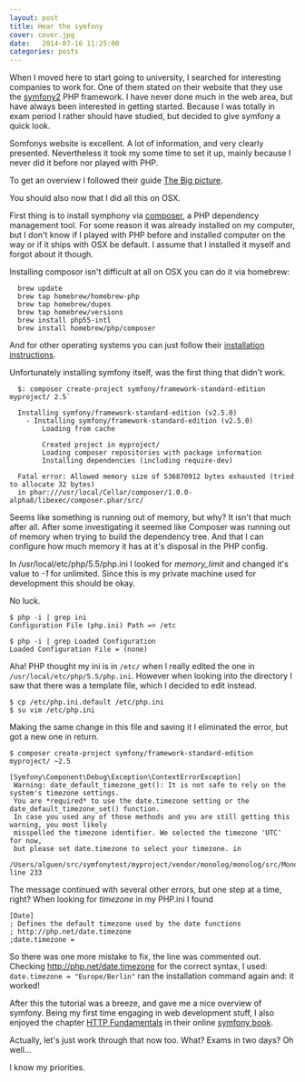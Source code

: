 ```yaml
---
layout: post
title: Hear the symfony 
cover: cover.jpg
date:   2014-07-16 11:25:00
categories: posts
---
```

When I moved here to start going to university, I searched for interesting companies to work for. One of them stated on their website that they use the [symfony2](http://symfony.com/) PHP framework.
I have never done much in the web area, but have always been interested in getting started. Because I was totally in exam period I rather should have studied, but decided to give symfony a quick look.

Somfonys website is excellent. A lot of information, and very clearly presented.
Nevertheless it took my some time to set it up, mainly because I never did it before nor played with PHP.

To get an overview I followed their guide [The Big picture]( http://symfony.com/doc/current/quick_tour/the_big_picture.html).

You should also now that I did all this on OSX.

First thing is to install symphony via [composer](https://getcomposer.org/), a PHP dependency management tool. For some reason it was already installed on my computer, but I don't know if I played with PHP before and installed computer on the way or if it ships with OSX be default. I assume that I installed it myself and forgot about it though.

Installing composor isn't difficult at all on OSX you can do it via homebrew:

```
  brew update     
  brew tap homebrew/homebrew-php     
  brew tap homebrew/dupes     
  brew tap homebrew/versions
  brew install php55-intl
  brew install homebrew/php/composer
```
And for other operating systems you can just follow their [installation instructions](https://getcomposer.org/doc/00-intro.md#installation-nix).

Unfortunately installing symfony itself, was the first thing that didn't work.

```
  $: composer create-project symfony/framework-standard-edition myproject/ 2.5`
  
  Installing symfony/framework-standard-edition (v2.5.0)
    - Installing symfony/framework-standard-edition (v2.5.0)
        Loading from cache

        Created project in myproject/
        Loading composer repositories with package information
        Installing dependencies (including require-dev)
  
  Fatal error: Allowed memory size of 536870912 bytes exhausted (tried to allocate 32 bytes)
  in phar:///usr/local/Cellar/composer/1.0.0-alpha8/libexec/composer.phar/src/
```

Seems like something is running out of memory, but why? It isn't that much after all.
After some investigating it seemed like Composer was running out of memory when trying to build the dependency tree. And that I can configure how much memory it has at it's disposal in the PHP config.

In /usr/local/etc/php/5.5/php.ini I looked for *memory_limit* and changed it's value to *-1* for unlimited. Since this is my private machine used for development this should be okay.

No luck.

```
$ php -i | grep ini
Configuration File (php.ini) Path => /etc

$ php -i | grep Loaded Configuration
Loaded Configuration File = (none)
```

Aha! PHP thought my ini is in `/etc/` when I really edited the one in `/usr/local/etc/php/5.5/php.ini`. However when looking into the directory I saw that there was a template file, which I decided to edit instead.

```
$ cp /etc/php.ini.default /etc/php.ini
$ su vim /etc/php.ini
```

Making the same change in this file and saving it I eliminated the error, but got a new one in return.

```
$ composer create-project symfony/framework-standard-edition myproject/ ~2.5

[Symfony\Component\Debug\Exception\ContextErrorException]
 Warning: date_default_timezone_get(): It is not safe to rely on the system's timezone settings.
 You are *required* to use the date.timezone setting or the date_default_timezone_set() function.
 In case you used any of those methods and you are still getting this warning, you most likely
 misspelled the timezone identifier. We selected the timezone 'UTC' for now, 
 but please set date.timezone to select your timezone. in 
 /Users/alguen/src/symfonytest/myproject/vendor/monolog/monolog/src/Monolog/Logger.php line 233
```

The message continued with several other errors, but one step at a time, right?
When looking for *timezone* in my PHP.ini I found

```
[Date]
; Defines the default timezone used by the date functions
; http://php.net/date.timezone
;date.timezone =
```

So there was one more mistake to fix, the line was commented out.
Checking http://php.net/date.timezone for the correct syntax, I used: `date.timezone = "Europe/Berlin"` ran the installation command again and: it worked!

After this the tutorial was a breeze, and gave me a nice overview of symfony.
Being my first time engaging in web development stuff, I also enjoyed the chapter [HTTP Fundamentals]( http://symfony.com/doc/current/book/http_fundamentals.html) in their online [symfony book](http://symfony.com/doc/current/book/index.html).

Actually, let's just work through that now too.
What? Exams in two days? Oh well...

I know my priorities.

